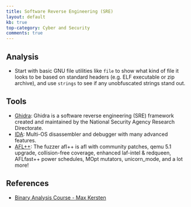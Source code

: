 ```yaml
---
title: Software Reverse Engineering (SRE)
layout: default
kb: true
top-category: Cyber and Security
comments: true
---
```


## Analysis

* Start with basic GNU file utilities like `file` to show what kind of file it looks to be based on standard headers (e.g. ELF executable or zip archive), and use `strings` to see if any unobfuscated strings stand out.

## Tools

* [Ghidra](https://github.com/NationalSecurityAgency/ghidra): Ghidra is a software reverse engineering (SRE) framework created and maintained by the National Security Agency Research Directorate.
* [IDA](https://www.hex-rays.com/products/ida/): Multi-OS disassembler and debugger with many advanced features.
* [AFL++](https://github.com/AFLplusplus/AFLplusplus): The fuzzer afl++ is afl with community patches, qemu 5.1 upgrade, collision-free coverage, enhanced laf-intel & redqueen, AFLfast++ power schedules, MOpt mutators, unicorn_mode, and a lot more!

## References

* [Binary Analysis Course - Max Kersten](https://maxkersten.nl/binary-analysis-course/)

